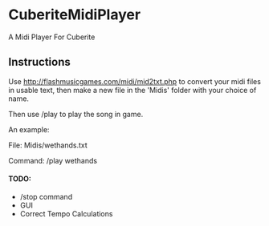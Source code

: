 # CuberiteMidiPlayer
A Midi Player For Cuberite


## Instructions

Use http://flashmusicgames.com/midi/mid2txt.php to convert your midi files in usable text, then make a new file in the 'Midis' folder with your choice of name.

Then use /play <songname> to play the song in game.


An example:

File:
Midis/wethands.txt

Command:
/play wethands


#### TODO:
- /stop command
- GUI
- Correct Tempo Calculations
